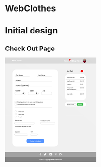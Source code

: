 # WebClothes
<h1>Initial design</h1>

<h2>Check Out Page</h2>
<img src="polls\WebClothesDesign\CheckOutPage.png" alt="Check Out Page" width="300">